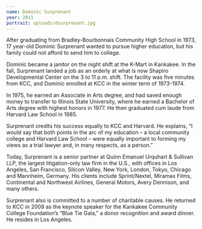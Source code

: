 ```yaml
---
name: Dominic Surprenant
year: 2011
portrait: uploads/dsurprenant.jpg
---
```


After graduating from Bradley-Bourbonnais Community High School in 1973, 17 year-old Dominic Surprenant wanted to pursue higher education, but his family could not afford to send him to college.

Dominic became a janitor on the night shift at the K-Mart in Kankakee. In the fall, Surprenant landed a job as an orderly at what is now Shapiro Developmental Center on the 3 to 11 p.m. shift. The facility was five minutes from KCC, and Dominic enrolled at KCC in the winter term of 1973-1974.

In 1975, he earned an Associate in Arts degree, and had saved enough money to transfer to Illinois State University, where he earned a Bachelor of Arts degree with highest honors in 1977. He then graduated cum laude from Harvard Law School in 1985.

Surprenant credits his success equally to KCC and Harvard. He explains, “I would say that both points in the arc of my education – a local community college and Harvard Law School – were equally important to forming my views as a trial lawyer and, in many respects, as a person.”

Today, Surprenant is a senior partner at Quinn Emanuel Urquhart & Sullivan LLP, the largest litigation-only law firm in the U.S., with offices in Los Angeles, San Francisco, Silicon Valley, New York, London, Tokyo, Chicago and Mannheim, Germany. His clients include Sprint/Nextel, Miramax Films, Continental and Northwest Airlines, General Motors, Avery Dennison, and many others.

Surprenant also is committed to a number of charitable causes. He returned to KCC in 2009 as the keynote speaker for the Kankakee Community College Foundation’s “Blue Tie Gala,” a donor recognition and award dinner. He resides in Los Angeles.
